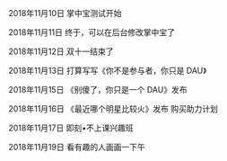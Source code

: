 2018年11月10日
掌中宝测试开始

2018年11月11日
终于，可以在后台修改掌中宝了

2018年11月12日
双十一结束了

2018年11月13日
打算写写《你不是参与者，你只是 DAU》

2018年11月15日
《别傻了，你只是一个 DAU》发布

2018年11月16日
《最近哪个明星比较火》发布
购买助力计划

2018年11月17日
即刻•不上课兴趣班

2018年11月19日
看有趣的人画画一下午